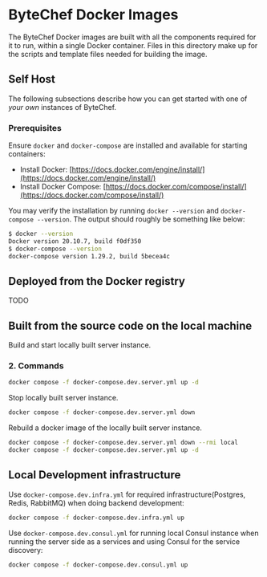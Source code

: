 # ByteChef Docker Images

The ByteChef Docker images are built with all the components required for it to run, within a single Docker container. Files in this directory make up for the scripts and template files needed for building the image.

[//]: # (You may choose to use the ByteChef cloud instance &#40;at [app.bytechef.io]&#40;https://app.bytechef.io&#41;&#41; or start your own using this image.)

[//]: # ()
[//]: # (## ByteChef Cloud)

[//]: # ()
[//]: # (The fastest way to get started with ByteChef is using our cloud-hosted version. It's as easy as)

[//]: # ()
[//]: # (1. [Create an Account]&#40;https://app.bytechef.io/user/signup&#41;)

## Self Host

The following subsections describe how you can get started with one of _your own_ instances of ByteChef.

### Prerequisites

Ensure `docker` and `docker-compose` are installed and available for starting containers:

- Install Docker: [https://docs.docker.com/engine/install/](https://docs.docker.com/engine/install/)
- Install Docker Compose: [https://docs.docker.com/compose/install/](https://docs.docker.com/compose/install/)

You may verify the installation by running `docker --version` and `docker-compose --version`. The output should roughly be something like below:

```bash
$ docker --version
Docker version 20.10.7, build f0df350
$ docker-compose --version
docker-compose version 1.29.2, build 5becea4c
```

## Deployed from the Docker registry

TODO

## Built from the source code on the local machine

Build and start locally built server instance.

### 2. Commands

```bash
docker compose -f docker-compose.dev.server.yml up -d
```

Stop locally built server instance.

```bash
docker compose -f docker-compose.dev.server.yml down
```

Rebuild a docker image of the locally built server instance.

```bash
docker compose -f docker-compose.dev.server.yml down --rmi local
docker compose -f docker-compose.dev.server.yml up -d
```

## Local Development infrastructure

Use `docker-compose.dev.infra.yml` for required infrastructure(Postgres, Redis, RabbitMQ) when doing backend development:   

```bash
docker compose -f docker-compose.dev.infra.yml up
```

Use `docker-compose.dev.consul.yml` for running local Consul instance when running the server side as a services 
and using Consul for the service discovery:

```bash
docker compose -f docker-compose.dev.consul.yml up
```
